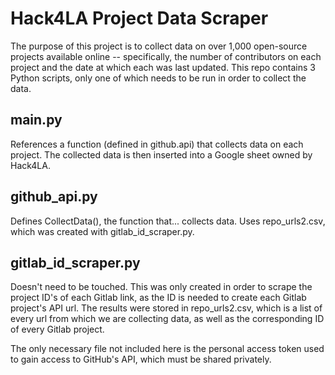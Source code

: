 # Hack4LA Project Data Scraper
The purpose of this project is to collect data on over 1,000 open-source projects available online -- specifically, the number of contributors on each project and the date at which each was last updated. This repo contains 3 Python scripts, only one of which needs to be run in order to collect the data.  

## main.py
References a function (defined in github.api) that collects data on each project. The collected data is then inserted into a Google sheet owned by Hack4LA.  

## github_api.py
Defines CollectData(), the function that... collects data. Uses repo_urls2.csv, which was created with gitlab_id_scraper.py.  

## gitlab_id_scraper.py
Doesn't need to be touched. This was only created in order to scrape the project ID's of each Gitlab link, as the ID is needed to create each Gitlab project's API url. The results were stored in repo_urls2.csv, which is a list of every url from which we are collecting data, as well as the corresponding ID of every Gitlab project.  

The only necessary file not included here is the personal access token used to gain access to GitHub's API, which must be shared privately.